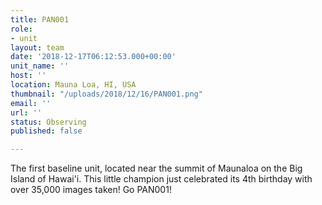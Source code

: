 ```yaml
---
title: PAN001
role:
- unit
layout: team
date: '2018-12-17T06:12:53.000+00:00'
unit_name: ''
host: ''
location: Mauna Loa, HI, USA
thumbnail: "/uploads/2018/12/16/PAN001.png"
email: ''
url: ''
status: Observing
published: false

---
```

The first baseline unit, located near the summit of Maunaloa on the Big Island of Hawai'i. This little champion just celebrated its 4th birthday with over 35,000 images taken! Go PAN001!